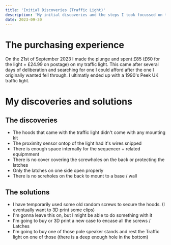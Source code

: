 ```yaml
---
title: 'Initial Discoveries (Traffic Light)'
description: 'My initial discoveries and the steps I took focussed on the traffic light'
date: 2023-09-30
---
```

# The purchasing experience
On the 21st of September 2023 I made the plunge and spent £85 (£60 for the light + £24.99 on postage) on my traffic light.
This came after several days of deliberation and searching for one I could afford after the one I originally wanted fell through.
I ultimatly ended up with a 1990's Peek UK traffic light.

# My discoveries and solutions
## The discoveries
* The hoods that came with the traffic light didn't come with any mounting kit
* The proximity sensor ontop of the light had it's wires snipped
* There is enough space internally for the sequencer + related equipmment
* There is no cover covering the screwholes on the back or protecting the latches
* Only the latches on one side open properly
* There is no screholes on the back to mount to a base / wall

## The solutions
* I have temporarily used some old random screws to secure the hoods. (I eventually want to 3D print some clips)
* I'm gonna leave this on, but I might be able to do something with it
* I'm going to buy or 3D print a new case to encase all the screws / Latches
* I'm going to buy one of those pole speaker stands and rest the Traffic light on one of those (there is a deep enough hole in the bottom)

